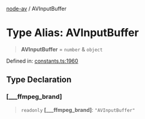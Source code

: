 [node-av](../globals.md) / AVInputBuffer

# Type Alias: AVInputBuffer

> **AVInputBuffer** = `number` & `object`

Defined in: [constants.ts:1960](https://github.com/seydx/av/blob/f8631fc881b394300b1479f511d55cf1c370a87f/src/constants/constants.ts#L1960)

## Type Declaration

### \[\_\_\_ffmpeg\_brand\]

> `readonly` **\[\_\_\_ffmpeg\_brand\]**: `"AVInputBuffer"`
